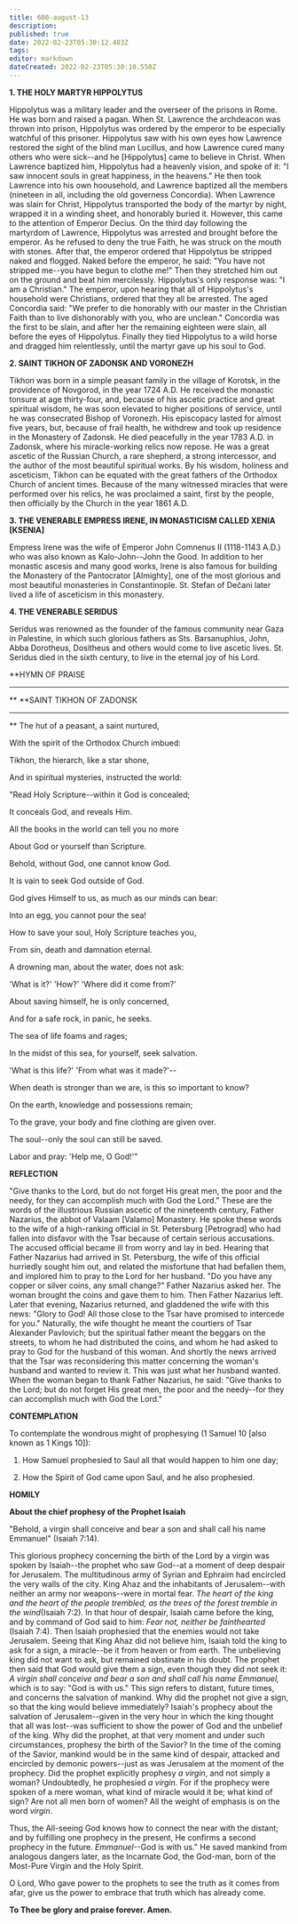 ```yaml
---
title: 600-august-13
description: 
published: true
date: 2022-02-23T05:30:12.403Z
tags: 
editor: markdown
dateCreated: 2022-02-23T05:30:10.550Z
---
```



**1. THE HOLY MARTYR HIPPOLYTUS**

Hippolytus was a military leader and the overseer of the prisons in Rome. He was born and raised a pagan. When St. Lawrence the archdeacon was thrown into prison, Hippolytus was ordered by the emperor to be especially watchful of this prisoner. Hippolytus saw with his own eyes how Lawrence restored the sight of the blind man Lucillus, and how Lawrence cured many others who were sick--and he [Hippolytus] came to believe in Christ. When Lawrence baptized him, Hippolytus had a heavenly vision, and spoke of it: "I saw innocent souls in great happiness, in the heavens." He then took Lawrence into his own hoousehold, and Lawrence baptized all the members (nineteen in all, including the old governess Concordia). When Lawrence was slain for Christ, Hippolytus transported the body of the martyr by night, wrapped it in a winding sheet, and honorably buried it. However, this came to the attention of Emperor Decius. On the third day following the martyrdom of Lawrence, Hippolytus was arrested and brought before the emperor. As he refused to deny the true Faith, he was struck on the mouth with stones. After that, the emperor ordered that Hippolytus be stripped naked and flogged. Naked before the emperor, he said: "You have not stripped me--you have begun to clothe me!" Then they stretched him out on the ground and beat him mercilessly. Hippolytus's only response was: "I am a Christian." The emperor, upon hearing that all of Hippolytus's household were Christians, ordered that they all be arrested. The aged Concordia said: "We prefer to die honorably with our master in the Christian Faith than to live dishonorably with you, who are unclean." Concordia was the first to be slain, and after her the remaining eighteen were slain, all before the eyes of Hippolytus. Finally they tied Hippolytus to a wild horse and dragged him relentlessly, until the martyr gave up his soul to God.

**2. SAINT TIKHON OF ZADONSK AND VORONEZH**

Tikhon was born in a simple peasant family in the village of Korotsk, in the providence of Novgorod, in the year 1724 A.D. He received the monastic tonsure at age thirty-four, and, because of his ascetic practice and great spiritual wisdom, he was soon elevated to higher positions of service, until he was consecrated Bishop of Voronezh. His episcopacy lasted for almost five years, but, because of frail health, he withdrew and took up residence in the Monastery of Zadonsk. He died peacefully in the year 1783 A.D. in Zadonsk, where his miracle-working relics now repose. He was a great ascetic of the Russian Church, a rare shepherd, a strong intercessor, and the author of the most beautiful spiritual works. By his wisdom, holiness and asceticism, Tikhon can be equated with the great fathers of the Orthodox Church of ancient times. Because of the many witnessed miracles that were performed over his relics, he was proclaimed a saint, first by the people, then officially by the Church in the year 1861 A.D.

**3. THE VENERABLE EMPRESS IRENE, IN MONASTICISM CALLED XENIA [KSENIA]**

Empress Irene was the wife of Emperor John Comnenus II (1118-1143 A.D.) who was also known as Kalo-John--John the Good. In addition to her monastic ascesis and many good works, Irene is also famous for building the Monastery of the Pantocrator [Almighty], one of the most glorious and most beautiful monasteries in Constantinople. St. Stefan of Dečani later lived a life of asceticism in this monastery.

**4. THE VENERABLE SERIDUS**

Seridus was renowned as the founder of the famous community near Gaza in Palestine, in which such glorious fathers as Sts. Barsanuphius, John, Abba Dorotheus, Dositheus and others would come to live ascetic lives. St. Seridus died in the sixth century, to live in the eternal joy of his Lord.


**HYMN OF PRAISE
**** 
**
**SAINT TIKHON OF ZADONSK
**** 
**
The hut of a peasant, a saint nurtured,
 

With the spirit of the Orthodox Church imbued:
 

Tikhon, the hierarch, like a star shone,
 

And in spiritual mysteries, instructed the world:
 

"Read Holy Scripture--within it God is concealed;
 

It conceals God, and reveals Him.
 

All the books in the world can tell you no more
 

About God or yourself than Scripture.
 

Behold, without God, one cannot know God.
 

It is vain to seek God outside of God.
 

God gives Himself to us, as much as our minds can bear:
 

Into an egg, you cannot pour the sea!
 

How to save your soul, Holy Scripture teaches you,
 

From sin, death and damnation eternal.
 

A drowning man, about the water, does not ask:
 

'What is it?' 'How?' 'Where did it come from?'
 

About saving himself, he is only concerned,
 

And for a safe rock, in panic, he seeks.
 

The sea of life foams and rages;
 

In the midst of this sea, for yourself, seek salvation.
 

'What is this life?' 'From what was it made?'--
 

When death is stronger than we are, is this so important to know?
 

On the earth, knowledge and possessions remain;
 

To the grave, your body and fine clothing are given over.
 

The soul--only the soul can still be saved.
 

Labor and pray: 'Help me, O God!'"
 

**REFLECTION**

"Give thanks to the Lord, but do not forget His great men, the poor and the needy, for they can accomplish much with God the Lord." These are the words of the illustrious Russian ascetic of the nineteenth century, Father Nazarius, the abbot of Valaam [Valamo] Monastery. He spoke these words to the wife of a high-ranking official in St. Petersburg [Petrograd] who had fallen into disfavor with the Tsar because of certain serious accusations. The accused official became ill from worry and lay in bed. Hearing that Father Nazarius had arrived in St. Petersburg, the wife of this official hurriedly sought him out, and related the misfortune that had befallen them, and implored him to pray to the Lord for her husband. "Do you have any copper or silver coins, any small change?" Father Nazarius asked her. The woman brought the coins and gave them to him. Then Father Nazarius left. Later that evening, Nazarius returned, and gladdened the wife with this news: "Glory to God! All those close to the Tsar have promised to intercede for you." Naturally, the wife thought he meant the courtiers of Tsar Alexander Pavlovich; but the spiritual father meant the beggars on the streets, to whom he had distributed the coins, and whom he had asked to pray to God for the husband of this woman. And shortly the news arrived that the Tsar was reconsidering this matter concerning the woman's husband and wanted to review it. This was just what her husband wanted. When the woman began to thank Father Nazarius, he said: "Give thanks to the Lord; but do not forget His great men, the poor and the needy--for they can accomplish much with God the Lord."


**CONTEMPLATION**


To contemplate the wondrous might of prophesying (1 Samuel 10 [also known as 1 Kings 10]):

1.  How Samuel prophesied to Saul all that would happen to him one day;

1.  How the Spirit of God came upon Saul, and he also prophesied.


**HOMILY**


**About the chief prophesy of the Prophet Isaiah**

"Behold, a virgin shall conceive and bear a son and shall call his name Emmanuel" (Isaiah 7:14).

This glorious prophecy concerning the birth of the Lord by a virgin was spoken by Isaiah--the prophet who saw God--at a moment of deep despair for Jerusalem. The multitudinous army of Syrian and Ephraim had encircled the very walls of the city. King Ahaz and the inhabitants of Jerusalem--with neither an army nor weapons--were in mortal fear. *The heart of the king and the heart of the people trembled, as the trees of the forest tremble in the wind*(Isaiah 7:2). In that hour of despair, Isaiah came before the king, and by command of God said to him: *Fear not, neither be fainthearted* (Isaiah 7:4). Then Isaiah prophesied that the enemies would not take Jerusalem. Seeing that King Ahaz did not believe him, Isaiah told the king to ask for a sign, a miracle--be it from heaven or from earth. The unbelieving king did not want to ask, but remained obstinate in his doubt. The prophet then said that God would give them a sign, even though they did not seek it: *A virgin shall conceive and bear a son and shall call his name Emmanuel,* which is to say: "God is with us." This sign refers to distant, future times, and concerns the salvation of mankind. Why did the prophet not give a sign, so that the king would believe immediately? Isaiah's prophecy about the salvation of Jerusalem--given in the very hour in which the king thought that all was lost--was sufficient to show the power of God and the unbelief of the king. Why did the prophet, at that very moment and under such circumstances, prophesy the birth of the Savior? In the time of the coming of the Savior, mankind would be in the same kind of despair, attacked and encircled by demonic powers--just as was Jerusalem at the moment of the prophecy. Did the prophet explicitly prophesy *a virgin*, and not simply a woman? Undoubtedly, he prophesied *a virgin*. For if the prophecy were spoken of a mere woman, what kind of miracle would it be; what kind of sign? Are not all men born of women? All the weight of emphasis is on the word *virgin*.

Thus, the All-seeing God knows how to connect the near with the distant; and by fulfilling one prophecy in the present, He confirms a second prophecy in the future. *Emmanuel*--God is with us." He saved mankind from analogous dangers later, as the Incarnate God, the God-man, born of the Most-Pure Virgin and the Holy Spirit.

O Lord, Who gave power to the prophets to see the truth as it comes from afar, give us the power to embrace that truth which has already come.

**To Thee be glory and praise forever. Amen.**
